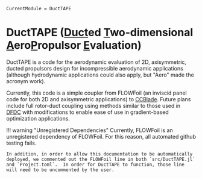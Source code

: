 ```@meta
CurrentModule = DuctTAPE
```

# DuctTAPE ([Duct](#)ed [T](#)wo-dimensional [A](#)ero[P](#)ropulsor [E](#)valuation)

DuctTAPE is a code for the aerodynamic evaluation of 2D, axisymmetric, ducted propulsors design for incompressible aerodynamic applications (although hydrodynamic applications could also apply, but "Aero" made the acronym work).

Currently, this code is a simple coupler from FLOWFoil (an inviscid panel code for both 2D and axisymmetric applications) to [CCBlade](https://flow.byu.edu/CCBlade.jl/stable/).
Future plans include full rotor-duct coupling using methods similar to those used in [DFDC](http://web.mit.edu/drela/Public/web/dfdc/) with modifications to enable ease of use in gradient-based optimization applications.


!!! warning "Unregistered Dependencies"
    Currently, FLOWFoil is an unregistered dependency of FLOWFoil.
    For this reason, all automated github testing fails.

    In addition, in order to allow this documentation to be automatically deployed, we commented out the FLOWFoil line in both `src/DuctTAPE.jl` and `Project.toml`.  In order for DuctTAPE to function, those line will need to be uncommented by the user.
